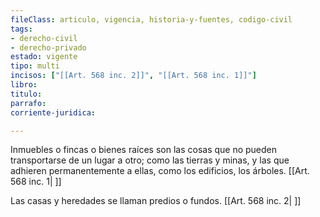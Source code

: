 ```yaml
---
fileClass: articulo, vigencia, historia-y-fuentes, codigo-civil
tags:
- derecho-civil
- derecho-privado
estado: vigente
tipo: multi
incisos: ["[[Art. 568 inc. 2]]", "[[Art. 568 inc. 1]]"]
libro:
titulo:
parrafo:
corriente-juridica:

---
```

Inmuebles o fincas o bienes raíces son las cosas que no pueden transportarse de un lugar a otro; como las tierras y minas, y las que adhieren permanentemente a ellas, como los edificios, los árboles. [[Art. 568 inc. 1| ]]

Las casas y heredades se llaman predios o fundos. [[Art. 568 inc. 2| ]]